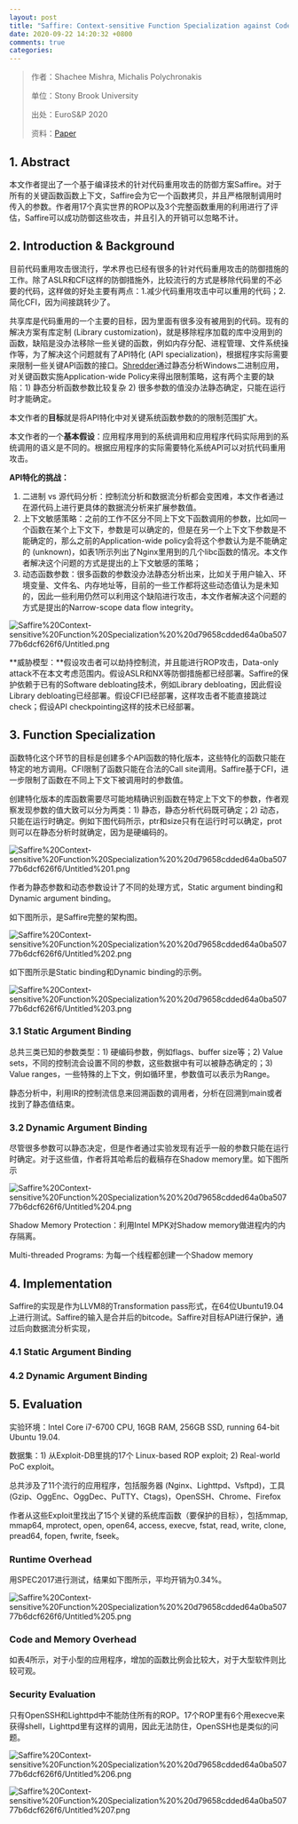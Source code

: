 ```yaml
---
layout: post
title: "Saffire: Context-sensitive Function Specialization against Code Reuse Attacks"
date: 2020-09-22 14:20:32 +0800
comments: true
categories: 
---
```


> 作者：Shachee Mishra, Michalis Polychronakis
> 
> 单位：Stony Brook University
> 
> 出处：EuroS&P 2020
> 
> 资料：[Pa](https://www-users.cs.umn.edu/~kjlu/papers/eecatch.pdf)[per](https://www3.cs.stonybrook.edu/~mikepo/papers/saffire.eurosp20.pdf)

## 1. Abstract

本文作者提出了一个基于编译技术的针对代码重用攻击的防御方案Saffire。对于所有的关键函数函数上下文，Saffire会为它一个函数拷贝，并且严格限制调用时传入的参数。作者用17个真实世界的ROP以及3个完整函数重用的利用进行了评估，Saffire可以成功防御这些攻击，并且引入的开销可以忽略不计。

<!-- more -->

## 2. Introduction & Background

目前代码重用攻击很流行，学术界也已经有很多的针对代码重用攻击的防御措施的工作。除了ASLR和CFI这样的防御措施外，比较流行的方式是移除代码里的不必要的代码，这样做的好处主要有两点：1.减少代码重用攻击中可以重用的代码；2.简化CFI，因为间接跳转少了。

共享库是代码重用的一个主要的目标，因为里面有很多没有被用到的代码。现有的解决方案有库定制 (Library customization)，就是移除程序加载的库中没用到的函数，缺陷是没办法移除一些关键的函数，例如内存分配、进程管理、文件系统操作等，为了解决这个问题就有了API特化 (API specialization)，根据程序实际需要来限制一些关键API函数的接口。[Shredder](https://www3.cs.stonybrook.edu/~mikepo/papers/shredder.acsac18.pdf)通过静态分析Windows二进制应用，对关键函数实施Application-wide Policy来得出限制策略，这有两个主要的缺陷：1) 静态分析函数参数比较复杂 2) 很多参数的值没办法静态确定，只能在运行时才能确定。

本文作者的**目标**就是将API特化中对关键系统函数参数的的限制范围扩大。

本文作者的一个**基本假设**：应用程序用到的系统调用和应用程序代码实际用到的系统调用的语义是不同的。根据应用程序的实际需要特化系统API可以对抗代码重用攻击。

**API特化的挑战：**

1. 二进制 vs 源代码分析：控制流分析和数据流分析都会变困难，本文作者通过在源代码上进行更具体的数据流分析来扩展参数值。
2. 上下文敏感策略：之前的工作不区分不同上下文下函数调用的参数，比如同一个函数在某个上下文下，参数是可以确定的，但是在另一个上下文下参数是不能确定的，那么之前的Application-wide policy会将这个参数认为是不能确定的 (unknown)，如表1所示列出了Nginx里用到的几个libc函数的情况。本文作者解决这个问题的方式是提出的上下文敏感的策略；
3. 动态函数参数：很多函数的参数没办法静态分析出来，比如关于用户输入、环境变量、文件名、内存地址等，目前的一些工作都将这些动态值认为是未知的，因此一些利用仍然可以利用这个缺陷进行攻击，本文作者解决这个问题的方式是提出的Narrow-scope data flow integrity。

![Saffire%20Context-sensitive%20Function%20Specialization%20%20d79658cdded64a0ba50777b6dcf626f6/Untitled.png](/images/2020-09-22/Untitled.png)

**威胁模型：**假设攻击者可以劫持控制流，并且能进行ROP攻击，Data-only attack不在本文考虑范围内。假设ASLR和NX等防御措施都已经部署。Saffire的保护依赖于已有的Software debloating技术，例如Library debloating，因此假设Library debloating已经部署。假设CFI已经部署，这样攻击者不能直接跳过check；假设API checkpointing这样的技术已经部署。

## 3. Function Specialization

函数特化这个环节的目标是创建多个API函数的特化版本，这些特化的函数只能在特定的地方调用。CFI限制了函数只能在合法的Call site调用。Saffire基于CFI，进一步限制了函数在不同上下文下被调用时的参数值。

创建特化版本的库函数需要尽可能地精确识别函数在特定上下文下的参数，作者观察发现参数的值大致可以分为两类：1) 静态，静态分析代码既可确定；2) 动态，只能在运行时确定。例如下图代码所示，ptr和size只有在运行时可以确定，prot则可以在静态分析时就确定，因为是硬编码的。

![Saffire%20Context-sensitive%20Function%20Specialization%20%20d79658cdded64a0ba50777b6dcf626f6/Untitled%201.png](/images/2020-09-22/Untitled%201.png)

作者为静态参数和动态参数设计了不同的处理方式，Static argument binding和Dynamic argument binding。

如下图所示，是Saffire完整的架构图。

![Saffire%20Context-sensitive%20Function%20Specialization%20%20d79658cdded64a0ba50777b6dcf626f6/Untitled%202.png](/images/2020-09-22/Untitled%202.png)

如下图所示是Static binding和Dynamic binding的示例。

![Saffire%20Context-sensitive%20Function%20Specialization%20%20d79658cdded64a0ba50777b6dcf626f6/Untitled%203.png](/images/2020-09-22/Untitled%203.png)

### 3.1 Static Argument Binding

总共三类已知的参数类型：1) 硬编码参数，例如flags、buffer size等；2) Value sets，不同的控制流会设置不同的参数，这些数据中有可以被静态确定的；3) Value ranges，一些特殊的上下文，例如循环里，参数值可以表示为Range。

静态分析中，利用IR的控制流信息来回溯函数的调用者，分析在回溯到main或者找到了静态值结束。

### 3.2 Dynamic Argument Binding

尽管很多参数可以静态决定，但是作者通过实验发现有近乎一般的参数只能在运行时确定。对于这些值，作者将其哈希后的截稿存在Shadow memory里。如下图所示

![Saffire%20Context-sensitive%20Function%20Specialization%20%20d79658cdded64a0ba50777b6dcf626f6/Untitled%204.png](/images/2020-09-22/Untitled%204.png)

Shadow Memory Protection：利用Intel MPK对Shadow memory做进程内的内存隔离。

Multi-threaded Programs: 为每一个线程都创建一个Shadow memory

## 4. Implementation

Saffire的实现是作为LLVM8的Transformation pass形式，在64位Ubuntu19.04上进行测试。Saffire的输入是合并后的bitcode。Saffire对目标API进行保护，通过后向数据流分析实现，

### 4.1 Static Argument Binding

### 4.2 Dynamic Argument Binding

## 5. Evaluation

实验环境：Intel Core i7-6700 CPU, 16GB RAM, 256GB SSD, running 64-bit Ubuntu 19.04.

数据集：1) 从Exploit-DB里挑的17个 Linux-based ROP exploit; 2) Real-world PoC exploit。

总共涉及了11个流行的应用程序，包括服务器 (Nginx、Lighttpd、Vsftpd)，工具(Gzip、OggEnc、OggDec、PuTTY、Ctags)，OpenSSH、Chrome、Firefox

作者从这些Exploit里找出了15个关键的系统库函数（要保护的目标），包括mmap, mmap64, mprotect, open, open64, access, execve, fstat, read, write, clone, pread64, fopen, fwrite, fseek。

### Runtime Overhead

用SPEC2017进行测试，结果如下图所示，平均开销为0.34%。

![Saffire%20Context-sensitive%20Function%20Specialization%20%20d79658cdded64a0ba50777b6dcf626f6/Untitled%205.png](/images/2020-09-22/Untitled%205.png)

### Code and Memory Overhead

如表4所示，对于小型的应用程序，增加的函数比例会比较大，对于大型软件则比较可观。

### Security Evaluation

只有OpenSSH和Lighttpd中不能防住所有的ROP。17个ROP里有6个用execve来获得shell，Lighttpd里有这样的调用，因此无法防住，OpenSSH也是类似的问题。

![Saffire%20Context-sensitive%20Function%20Specialization%20%20d79658cdded64a0ba50777b6dcf626f6/Untitled%206.png](/images/2020-09-22/Untitled%206.png)

![Saffire%20Context-sensitive%20Function%20Specialization%20%20d79658cdded64a0ba50777b6dcf626f6/Untitled%207.png](/images/2020-09-22/Untitled%207.png)